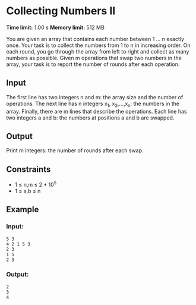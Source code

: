 # Collecting Numbers II
**Time limit:** 1.00 s **Memory limit:** 512 MB

You are given an array that contains each number between 1 ... n exactly once. Your task is to collect the numbers from 1 to n in increasing order.
On each round, you go through the array from left to right and collect as many numbers as possible.
Given m operations that swap two numbers in the array, your task is to report the number of rounds after each operation.

## Input

The first line has two integers n and m: the array size and the number of operations.
The next line has n integers x<sub>1</sub>, x<sub>2</sub>,...,x<sub>n</sub>: the numbers in the array.
Finally, there are m lines that describe the operations. Each line has two integers a and b: the numbers at positions a and b are swapped.


## Output
Print m integers: the number of rounds after each swap.

## Constraints

- 1 &le; n,m &le; 2 * 10<sup>5</sup>
- 1 &le; a,b &le; n


## Example
### Input:
```
5 3
4 2 1 5 3
2 3
1 5
2 3
```
### Output:
```
2
3
4
```  
